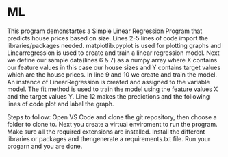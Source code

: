 # ML
This program demonstartes a Simple Linear Regression Program that predicts house prices based on size. Lines 2-5 lines of code import the libraries/packages needed. matplotlib.pyplot is used for plotting graphs and Linearregression is used to create and train a linear regression model. Next we define our sample data(lines 6 & 7) as a numpy array where X contains our feature values in this case our house sizes and Y contains target values which are the house prices. In line 9 and 10 we create and train the model. An instance of LinearRegression is created and assigned to the variable model. The fit method is used to train the model using the feature values X and the target values Y. Line 12 makes the predictions and the following lines of code plot and label the graph.

Steps to follow:
Open VS Code and clone the git repository, then choose a folder to clone to. Next you create a virtual enviroment to run the program. Make sure all the required extensions are installed. Install the different libraries or packages and thengenerate a requirements.txt file. Run your progarn and you are done.

